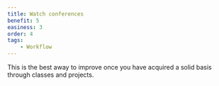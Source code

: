 ```yaml
---
title: Watch conferences
benefit: 5
easiness: 3
order: 4
tags:
    - Workflow
---
```


This is the best away to improve once you have acquired a solid basis through classes and projects.